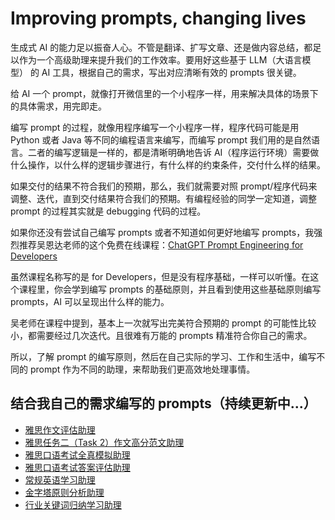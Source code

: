 # Improving prompts, changing lives

生成式 AI 的能力足以振奋人心。不管是翻译、扩写文章、还是做内容总结，都足以作为一个高级助理来提升我们的工作效率。要用好这些基于 LLM（大语言模型） 的 AI 工具，根据自己的需求，写出对应清晰有效的 prompts 很关键。

给 AI 一个 prompt，就像打开微信里的一个小程序一样，用来解决具体的场景下的具体需求，用完即走。

编写 prompt 的过程，就像用程序编写一个小程序一样，程序代码可能是用 Python 或者 Java 等不同的编程语言来编写，而编写 prompt 我们用的是自然语言。二者的编写逻辑是一样的，都是清晰明确地告诉 AI（程序运行环境）需要做什么操作，以什么样的逻辑步骤进行，有什么样的约束条件，交付什么样的结果。

如果交付的结果不符合我们的预期，那么，我们就需要对照 prompt/程序代码来调整、迭代，直到交付结果符合我们的预期。有编程经验的同学一定知道，调整 prompt 的过程其实就是 debugging 代码的过程。

如果你还没有尝试自己编写 prompts 或者不知道如何更好地编写 prompts，我强烈推荐吴恩达老师的这个免费在线课程：[ChatGPT Prompt Engineering for Developers](https://learn.deeplearning.ai/chatgpt-prompt-eng)

虽然课程名称写的是 for Developers，但是没有程序基础，一样可以听懂。在这个课程里，你会学到编写 prompts 的基础原则，并且看到使用这些基础原则编写 prompts，AI 可以呈现出什么样的能力。

吴老师在课程中提到，基本上一次就写出完美符合预期的 prompt 的可能性比较小，都需要经过几次迭代。且很难有万能的 prompts 精准符合你自己的需求。

所以，了解 prompt 的编写原则，然后在自己实际的学习、工作和生活中，编写不同的 prompt 作为不同的助理，来帮助我们更高效地处理事情。

## 结合我自己的需求编写的 prompts（持续更新中...）

* [雅思作文评估助理](./ielts/essay_evaluation.md)
* [雅思任务二（Task 2）作文高分范文助理](./ielts/essay_task2_example.md)
* [雅思口语考试全真模拟助理](./ielts/speaking_process.md)
* [雅思口语考试答案评估助理](./ielts/speaking_evaluation.md)
* [常规英语学习助理](./eng/translation.md)
* [金字塔原则分析助理](./the_pyramid_principle/pyramid_principle.md)
* [行业关键词归纳学习助理](./keywords/basic_keywords.md)
